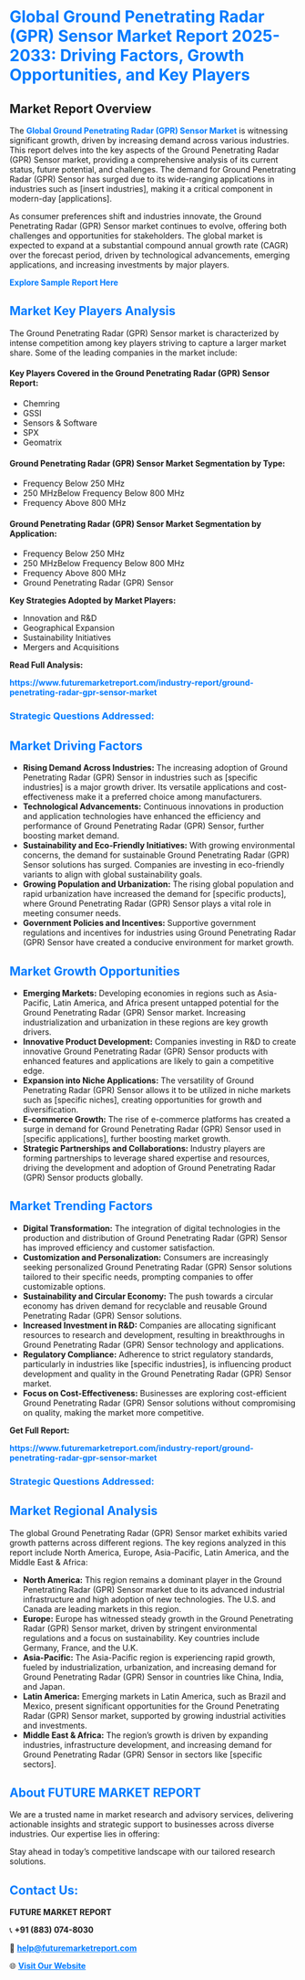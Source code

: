 <h1 style="color: #007BFF;">Global Ground Penetrating Radar (GPR) Sensor Market Report 2025-2033: Driving Factors, Growth Opportunities, and Key Players</h1>

<section id="overview">
<h2>Market Report Overview</h2>
<p>The <a href="https://www.futuremarketreport.com/industry-report/ground-penetrating-radar-gpr-sensor-market" style="color: #007BFF; text-decoration: none;"><strong>Global Ground Penetrating Radar (GPR) Sensor Market</strong></a> is witnessing significant growth, driven by increasing demand across various industries. This report delves into the key aspects of the Ground Penetrating Radar (GPR) Sensor market, providing a comprehensive analysis of its current status, future potential, and challenges. The demand for Ground Penetrating Radar (GPR) Sensor has surged due to its wide-ranging applications in industries such as [insert industries], making it a critical component in modern-day [applications].</p>
<p>As consumer preferences shift and industries innovate, the Ground Penetrating Radar (GPR) Sensor market continues to evolve, offering both challenges and opportunities for stakeholders. The global market is expected to expand at a substantial compound annual growth rate (CAGR) over the forecast period, driven by technological advancements, emerging applications, and increasing investments by major players.</p>
</section>

<section id="overview">
<p><a href="https://www.futuremarketreport.com/request-sample/reportId=124697" style="color: #007BFF; text-decoration: none;"><strong>Explore Sample Report Here</strong></a></p>
</section>

<section id="key-players">
<h2 style="color: #007BFF;">Market Key Players Analysis</h2>
<p>The Ground Penetrating Radar (GPR) Sensor market is characterized by intense competition among key players striving to capture a larger market share. Some of the leading companies in the market include:</p>
<h4>Key Players Covered in the Ground Penetrating Radar (GPR) Sensor Report:</h4>
<ul><li>Chemring</li><li>GSSI</li><li>Sensors &amp; Software</li><li>SPX</li><li>Geomatrix</li></ul>
<h4>Ground Penetrating Radar (GPR) Sensor Market Segmentation by Type:</h4>
<ul><li>Frequency Below 250 MHz</li><li>250 MHzBelow Frequency Below 800 MHz</li><li>Frequency Above 800 MHz</li></ul>

<h4>Ground Penetrating Radar (GPR) Sensor Market Segmentation by Application:</h4>
<ul><li>Frequency Below 250 MHz</li><li>250 MHzBelow Frequency Below 800 MHz</li><li>Frequency Above 800 MHz</li><li>Ground Penetrating Radar (GPR) Sensor</li></ul>
<p><strong>Key Strategies Adopted by Market Players:</strong></p>
<ul>
<li>Innovation and R&D</li>
<li>Geographical Expansion</li>
<li>Sustainability Initiatives</li>
<li>Mergers and Acquisitions</li>
</ul>
</section>

<section>
<p><strong>Read Full Analysis: </strong></p><a href="https://www.futuremarketreport.com/industry-report/ground-penetrating-radar-gpr-sensor-market" style="color: #007BFF; text-decoration: none;"><strong>https://www.futuremarketreport.com/industry-report/ground-penetrating-radar-gpr-sensor-market</strong></a>
<h3 style="color: #007BFF;">Strategic Questions Addressed:</h3>
</section>

<section id="driving-factors">
<h2 style="color: #007BFF;">Market Driving Factors</h2>
<ul>
<li><strong>Rising Demand Across Industries:</strong> The increasing adoption of Ground Penetrating Radar (GPR) Sensor in industries such as [specific industries] is a major growth driver. Its versatile applications and cost-effectiveness make it a preferred choice among manufacturers.</li>
<li><strong>Technological Advancements:</strong> Continuous innovations in production and application technologies have enhanced the efficiency and performance of Ground Penetrating Radar (GPR) Sensor, further boosting market demand.</li>
<li><strong>Sustainability and Eco-Friendly Initiatives:</strong> With growing environmental concerns, the demand for sustainable Ground Penetrating Radar (GPR) Sensor solutions has surged. Companies are investing in eco-friendly variants to align with global sustainability goals.</li>
<li><strong>Growing Population and Urbanization:</strong> The rising global population and rapid urbanization have increased the demand for [specific products], where Ground Penetrating Radar (GPR) Sensor plays a vital role in meeting consumer needs.</li>
<li><strong>Government Policies and Incentives:</strong> Supportive government regulations and incentives for industries using Ground Penetrating Radar (GPR) Sensor have created a conducive environment for market growth.</li>
</ul>
</section>

<section id="growth-opportunities">
<h2 style="color: #007BFF;">Market Growth Opportunities</h2>
<ul>
<li><strong>Emerging Markets:</strong> Developing economies in regions such as Asia-Pacific, Latin America, and Africa present untapped potential for the Ground Penetrating Radar (GPR) Sensor market. Increasing industrialization and urbanization in these regions are key growth drivers.</li>
<li><strong>Innovative Product Development:</strong> Companies investing in R&D to create innovative Ground Penetrating Radar (GPR) Sensor products with enhanced features and applications are likely to gain a competitive edge.</li>
<li><strong>Expansion into Niche Applications:</strong> The versatility of Ground Penetrating Radar (GPR) Sensor allows it to be utilized in niche markets such as [specific niches], creating opportunities for growth and diversification.</li>
<li><strong>E-commerce Growth:</strong> The rise of e-commerce platforms has created a surge in demand for Ground Penetrating Radar (GPR) Sensor used in [specific applications], further boosting market growth.</li>
<li><strong>Strategic Partnerships and Collaborations:</strong> Industry players are forming partnerships to leverage shared expertise and resources, driving the development and adoption of Ground Penetrating Radar (GPR) Sensor products globally.</li>
</ul>
</section>

<section id="trending-factors">
<h2 style="color: #007BFF;">Market Trending Factors</h2>
<ul>
<li><strong>Digital Transformation:</strong> The integration of digital technologies in the production and distribution of Ground Penetrating Radar (GPR) Sensor has improved efficiency and customer satisfaction.</li>
<li><strong>Customization and Personalization:</strong> Consumers are increasingly seeking personalized Ground Penetrating Radar (GPR) Sensor solutions tailored to their specific needs, prompting companies to offer customizable options.</li>
<li><strong>Sustainability and Circular Economy:</strong> The push towards a circular economy has driven demand for recyclable and reusable Ground Penetrating Radar (GPR) Sensor solutions.</li>
<li><strong>Increased Investment in R&D:</strong> Companies are allocating significant resources to research and development, resulting in breakthroughs in Ground Penetrating Radar (GPR) Sensor technology and applications.</li>
<li><strong>Regulatory Compliance:</strong> Adherence to strict regulatory standards, particularly in industries like [specific industries], is influencing product development and quality in the Ground Penetrating Radar (GPR) Sensor market.</li>
<li><strong>Focus on Cost-Effectiveness:</strong> Businesses are exploring cost-efficient Ground Penetrating Radar (GPR) Sensor solutions without compromising on quality, making the market more competitive.</li>
</ul>
</section>

<section>
<p><strong>Get Full Report: </strong></p><a href="https://www.futuremarketreport.com/industry-report/ground-penetrating-radar-gpr-sensor-market" style="color: #007BFF; text-decoration: none;"><strong>https://www.futuremarketreport.com/industry-report/ground-penetrating-radar-gpr-sensor-market</strong></a>
<h3 style="color: #007BFF;">Strategic Questions Addressed:</h3>
</section>


<section id="regional-analysis">
<h2 style="color: #007BFF;">Market Regional Analysis</h2>
<p>The global Ground Penetrating Radar (GPR) Sensor market exhibits varied growth patterns across different regions. The key regions analyzed in this report include North America, Europe, Asia-Pacific, Latin America, and the Middle East & Africa:</p>
<ul>
<li><strong>North America:</strong> This region remains a dominant player in the Ground Penetrating Radar (GPR) Sensor market due to its advanced industrial infrastructure and high adoption of new technologies. The U.S. and Canada are leading markets in this region.</li>
<li><strong>Europe:</strong> Europe has witnessed steady growth in the Ground Penetrating Radar (GPR) Sensor market, driven by stringent environmental regulations and a focus on sustainability. Key countries include Germany, France, and the U.K.</li>
<li><strong>Asia-Pacific:</strong> The Asia-Pacific region is experiencing rapid growth, fueled by industrialization, urbanization, and increasing demand for Ground Penetrating Radar (GPR) Sensor in countries like China, India, and Japan.</li>
<li><strong>Latin America:</strong> Emerging markets in Latin America, such as Brazil and Mexico, present significant opportunities for the Ground Penetrating Radar (GPR) Sensor market, supported by growing industrial activities and investments.</li>
<li><strong>Middle East & Africa:</strong> The region’s growth is driven by expanding industries, infrastructure development, and increasing demand for Ground Penetrating Radar (GPR) Sensor in sectors like [specific sectors].</li>
</ul>
</section>

<footer>
<h2 style="color: #007BFF;">About FUTURE MARKET REPORT</h2>
<p>We are a trusted name in market research and advisory services, delivering actionable insights and strategic support to businesses across diverse industries. Our expertise lies in offering:</p>

<p>Stay ahead in today’s competitive landscape with our tailored research solutions.</p>

<h2 style="color: #007BFF;">Contact Us:</h2>
<p><strong>FUTURE MARKET REPORT</strong></p>
<p>📞 <strong>+91 (883) 074-8030</strong></p>
<p>📧 <strong><a href="mailto:help@futuremarketreport.com" style="color: #007BFF;">help@futuremarketreport.com</a></strong></p>
<p>🌐 <strong><a href="https://www.futuremarketreport.com/" style="color: #007BFF;">Visit Our Website</a></strong></p>
</footer>